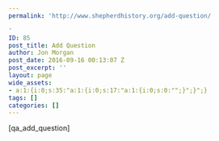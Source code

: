 ```yaml
---
permalink: 'http://www.shepherdhistory.org/add-question/

'
ID: 85
post_title: Add Question
author: Jon Morgan
post_date: 2016-09-16 00:13:07 Z
post_excerpt: ''
layout: page
wide_assets:
- a:1:{i:0;s:35:"a:1:{i:0;s:17:"a:1:{i:0;s:0:"";}";}";}
tags: []
categories: []
---
```


[qa_add_question]